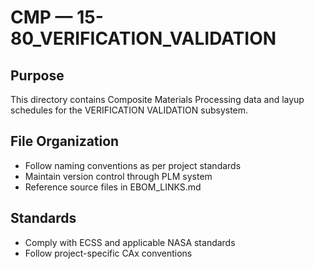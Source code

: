 # CMP — 15-80_VERIFICATION_VALIDATION

## Purpose

This directory contains Composite Materials Processing data and layup schedules for the VERIFICATION VALIDATION subsystem.

## File Organization

- Follow naming conventions as per project standards
- Maintain version control through PLM system
- Reference source files in EBOM_LINKS.md

## Standards

- Comply with ECSS and applicable NASA standards
- Follow project-specific CAx conventions
